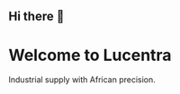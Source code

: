## Hi there 👋
<!DOCTYPE html>
<html>
<head>
  <title>Lucentra Investments</title>
</head>
<body>
  <h1>Welcome to Lucentra</h1>
  <p>Industrial supply with African precision.</p>
</body>
</html>

